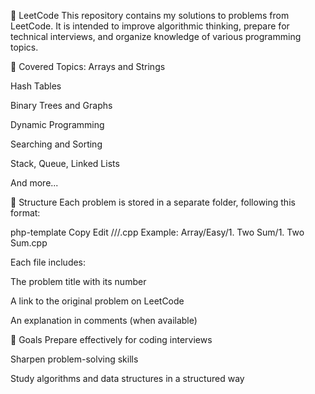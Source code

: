 📘 LeetCode
This repository contains my solutions to problems from LeetCode. It is intended to improve algorithmic thinking, prepare for technical interviews, and organize knowledge of various programming topics.

🧠 Covered Topics:
Arrays and Strings

Hash Tables

Binary Trees and Graphs

Dynamic Programming

Searching and Sorting

Stack, Queue, Linked Lists

And more...

📁 Structure
Each problem is stored in a separate folder, following this format:

php-template
Copy
Edit
<Category>/<Difficulty>/<Problem Number. Title>/<Problem Number. Title>.cpp
Example:
Array/Easy/1. Two Sum/1. Two Sum.cpp

Each file includes:

The problem title with its number

A link to the original problem on LeetCode

An explanation in comments (when available)

🎯 Goals
Prepare effectively for coding interviews

Sharpen problem-solving skills

Study algorithms and data structures in a structured way
